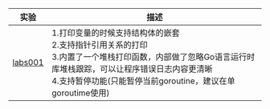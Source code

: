 
| 实验 | 描述 |
| ------ | ------ |
| [labs001](https://github.com/NicholeGit/notes/tree/master/golang/labs001) |1.打印变量的时候支持结构体的嵌套<br>2.支持指针引用关系的打印<br>3.内置了一个堆栈打印函数，内部做了忽略Go语言运行时库堆栈跟踪，可以让程序错误日志内容更清晰<br>4.支持暂停功能(只能暂停当前goroutine，建议在单goroutime使用) |

